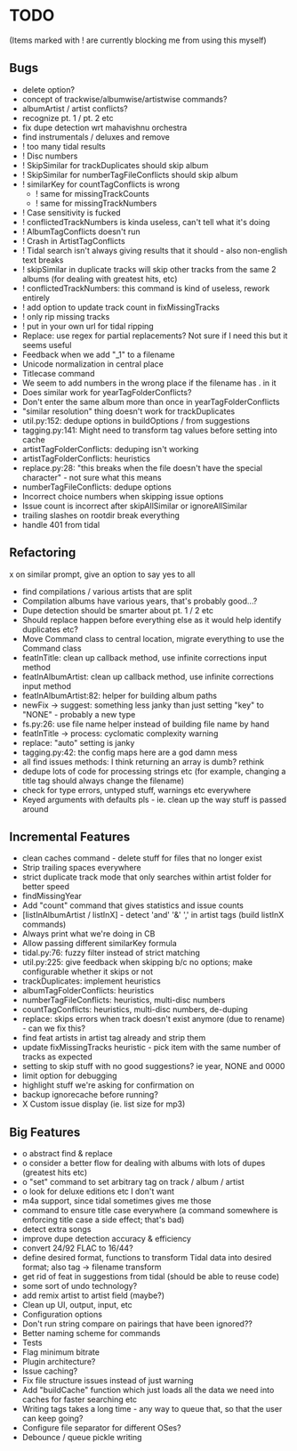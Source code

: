 # TODO

(Items marked with ! are currently blocking me from using this myself)

## Bugs

- delete option?
- concept of trackwise/albumwise/artistwise commands?
- albumArtist / artist conflicts?
- recognize pt. 1 / pt. 2 etc
- fix dupe detection wrt mahavishnu orchestra
- find instrumentals / deluxes and remove
- ! too many tidal results
- ! Disc numbers
- ! SkipSimilar for trackDuplicates should skip album
- ! SkipSimilar for numberTagFileConflicts should skip album
- ! similarKey for countTagConflicts is wrong
  - ! same for missingTrackCounts
  - ! same for missingTrackNumbers
- ! Case sensitivity is fucked
- ! conflictedTrackNumbers is kinda useless, can't tell what it's doing
- ! AlbumTagConflicts doesn't run
- ! Crash in ArtistTagConflicts
- ! Tidal search isn't always giving results that it should - also non-english text breaks
- ! skipSimilar in duplicate tracks will skip other tracks from the same 2 albums (for dealing with greatest hits, etc)
- ! conflictedTrackNumbers: this command is kind of useless, rework entirely
- ! add option to update track count in fixMissingTracks
- ! only rip missing tracks
- ! put in your own url for tidal ripping
- Replace: use regex for partial replacements? Not sure if I need this but it seems useful
- Feedback when we add "\_1" to a filename
- Unicode normalization in central place
- Titlecase command
- We seem to add numbers in the wrong place if the filename has . in it
- Does similar work for yearTagFolderConflicts?
- Don't enter the same album more than once in yearTagFolderConflicts
- "similar resolution" thing doesn't work for trackDuplicates
- util.py:152: dedupe options in buildOptions / from suggestions
- tagging.py:141: Might need to transform tag values before setting into cache
- artistTagFolderConflicts: deduping isn't working
- artistTagFolderConflicts: heuristics
- replace.py:28: "this breaks when the file doesn't have the special character" - not sure what this means
- numberTagFileConflicts: dedupe options
- Incorrect choice numbers when skipping issue options
- Issue count is incorrect after skipAllSimilar or ignoreAllSimilar
- trailing slashes on rootdir break everything
- handle 401 from tidal

## Refactoring

x on similar prompt, give an option to say yes to all

- find compilations / various artists that are split
- Compilation albums have various years, that's probably good...?
- Dupe detection should be smarter about pt. 1 / 2 etc
- Should replace happen before everything else as it would help identify duplicates etc?
- Move Command class to central location, migrate everything to use the Command class
- featInTitle: clean up callback method, use infinite corrections input method
- featInAlbumArtist: clean up callback method, use infinite corrections input method
- featInAlbumArtist:82: helper for building album paths
- newFix -> suggest: something less janky than just setting "key" to "NONE" - probably a new type
- fs.py:26: use file name helper instead of building file name by hand
- featInTitle -> process: cyclomatic complexity warning
- replace: "auto" setting is janky
- tagging.py:42: the config maps here are a god damn mess
- all find issues methods: I think returning an array is dumb? rethink
- dedupe lots of code for processing strings etc (for example, changing a title tag should always change the filename)
- check for type errors, untyped stuff, warnings etc everywhere
- Keyed arguments with defaults pls - ie. clean up the way stuff is passed around

## Incremental Features

- clean caches command - delete stuff for files that no longer exist
- Strip trailing spaces everywhere
- strict duplicate track mode that only searches within artist folder for better speed
- findMissingYear
- Add "count" command that gives statistics and issue counts
- [listInAlbumArtist / listInX] - detect 'and' '&' ',' in artist tags (build listInX commands)
- Always print what we're doing in CB
- Allow passing different similarKey formula
- tidal.py:76: fuzzy filter instead of strict matching
- util.py:225: give feedback when skipping b/c no options; make configurable whether it skips or not
- trackDuplicates: implement heuristics
- albumTagFolderConflicts: heuristics
- numberTagFileConflicts: heuristics, multi-disc numbers
- countTagConflicts: heuristics, multi-disc numbers, de-duping
- replace: skips errors when track doesn't exist anymore (due to rename) - can we fix this?
- find feat artists in artist tag already and strip them
- update fixMissingTracks heuristic - pick item with the same number of tracks as expected
- setting to skip stuff with no good suggestions? ie year, NONE and 0000
- limit option for debugging
- highlight stuff we're asking for confirmation on
- backup ignorecache before running?
- X Custom issue display (ie. list size for mp3)

## Big Features

- o abstract find & replace
- o consider a better flow for dealing with albums with lots of dupes (greatest hits etc)
- o "set" command to set arbitrary tag on track / album / artist
- o look for deluxe editions etc I don't want
- m4a support, since tidal sometimes gives me those
- command to ensure title case everywhere (a command somewhere is enforcing title case a side effect; that's bad)
- detect extra songs
- improve dupe detection accuracy & efficiency
- convert 24/92 FLAC to 16/44?
- define desired format, functions to transform Tidal data into desired format; also tag -> filename transform
- get rid of feat in suggestions from tidal (should be able to reuse code)
- some sort of undo technology?
- add remix artist to artist field (maybe?)
- Clean up UI, output, input, etc
- Configuration options
- Don't run string compare on pairings that have been ignored??
- Better naming scheme for commands
- Tests
- Flag minimum bitrate
- Plugin architecture?
- Issue caching?
- Fix file structure issues instead of just warning
- Add "buildCache" function which just loads all the data we need into caches for faster searching etc
- Writing tags takes a long time - any way to queue that, so that the user can keep going?
- Configure file separator for different OSes?
- Debounce / queue pickle writing
